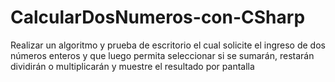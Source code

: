 # CalcularDosNumeros-con-CSharp
Realizar un algoritmo y prueba de escritorio el cual solicite el ingreso de dos números enteros y que luego permita seleccionar si se sumarán, restarán dividirán o multiplicarán y muestre el resultado por pantalla
